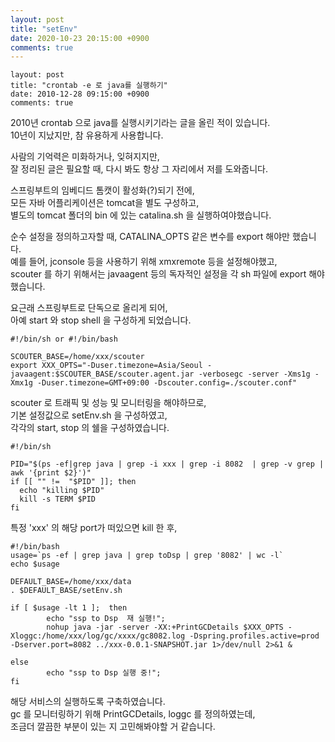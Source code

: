 ```yaml
---
layout: post
title: "setEnv"
date: 2020-10-23 20:15:00 +0900
comments: true
---
```


```
layout: post
title: "crontab -e 로 java를 실행하기"
date: 2010-12-28 09:15:00 +0900
comments: true
```

2010년 crontab 으로 java를 실행시키기라는 글을 올린 적이 있습니다.   
10년이 지났지만, 참 유용하게 사용합니다.  

사람의 기억력은 미화하거나, 잊혀지지만,   
잘 정리된 글은 필요할 때, 다시 봐도 항상 그 자리에서 저를 도와줍니다.  

스프링부트의 임베디드 톰캣이 활성화(?)되기 전에,  
모든 자바 어플리케이션은 tomcat을 별도 구성하고,  
별도의 tomcat 폴더의 bin 에 있는 catalina.sh 을 실행하여야했습니다.  

순수 설정을 정의하고자할 때, CATALINA_OPTS 같은 변수를 export 해야만 했습니다.  
예를 들어, jconsole 등을 사용하기 위해 xmxremote 등을 설정해야했고,  
scouter 를 하기 위해서는 javaagent 등의 독자적인 설정을 각 sh 파일에 export 해야했습니다.  

요근래 스프링부트로 단독으로 올리게 되어,   
아예 start 와 stop shell 을 구성하게 되었습니다.  

```
#!/bin/sh or #!/bin/bash

SCOUTER_BASE=/home/xxx/scouter
export XXX_OPTS="-Duser.timezone=Asia/Seoul -javaagent:$SCOUTER_BASE/scouter.agent.jar -verbosegc -server -Xms1g -Xmx1g -Duser.timezone=GMT+09:00 -Dscouter.config=./scouter.conf"
```
scouter 로 트래픽 및 성능 및 모니터링을 해야하므로,  
기본 설정값으로 setEnv.sh 을 구성하였고,  
각각의 start, stop 의 쉘을 구성하였습니다.  

```
#!/bin/sh

PID="$(ps -ef|grep java | grep -i xxx | grep -i 8082  | grep -v grep | awk '{print $2}')"
if [[ "" !=  "$PID" ]]; then
  echo "killing $PID"
  kill -s TERM $PID
fi
```
특정 'xxx' 의 해당 port가 떠있으면 kill 한 후,

```
#!/bin/bash
usage=`ps -ef | grep java | grep toDsp | grep '8082' | wc -l`
echo $usage

DEFAULT_BASE=/home/xxx/data
. $DEFAULT_BASE/setEnv.sh

if [ $usage -lt 1 ];  then
        echo "ssp to Dsp  재 실행!";
        nohup java -jar -server -XX:+PrintGCDetails $XXX_OPTS -Xloggc:/home/xxx/log/gc/xxxx/gc8082.log -Dspring.profiles.active=prod -Dserver.port=8082 ../xxx-0.0.1-SNAPSHOT.jar 1>/dev/null 2>&1 &

else
        echo "ssp to Dsp 실행 중!";
fi
```

해당 서비스의 실행하도록 구축하였습니다.    
gc 를 모니터링하기 위해 PrintGCDetails, loggc 를 정의하였는데,  
조금더 깔끔한 부분이 있는 지 고민해봐야할 거 같습니다.   
